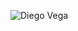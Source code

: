 ![Diego Vega](https://images.unsplash.com/photo-1645536908932-652fbd998029?q=80&w=2900&auto=format&fit=crop&ixlib=rb-4.0.3&ixid=M3wxMjA3fDB8MHxwaG90by1wYWdlfHx8fGVufDB8fHx8fA%3D%3D)
